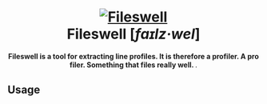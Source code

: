 <h1 align="center">
  <a href="https://github.com/jnahlers/fileswell">
    <img src="https://github.com/jnahlers/fileswell/master/resources/icon_256x256.png" alt="Fileswell"/>
  </a>
  <br/>
  Fileswell [<em>faɪlz·wel</em>]
</h1>

<p align="center"><strong>Fileswell is a tool for extracting line profiles. It is therefore a profiler. A pro filer. Something that files really well. 
</strong>.</p>

## Usage

